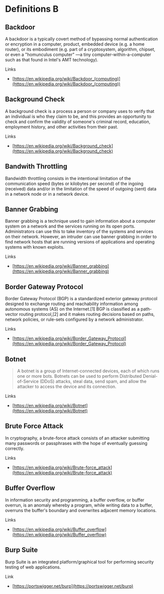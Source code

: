 # Definitions B

## Backdoor
A backdoor is a typically covert method of bypassing normal authentication or encryption in a computer, product, embedded device (e.g. a home router), or its embodiment (e.g. part of a cryptosystem, algorithm, chipset, or even a "homunculus computer" —a tiny computer-within-a-computer such as that found in Intel's AMT technology).

Links
- [https://en.wikipedia.org/wiki/Backdoor_(computing)](https://en.wikipedia.org/wiki/Backdoor_(computing))

## Background Check
A background check is a process a person or company uses to verify that an individual is who they claim to be, and this provides an opportunity to check and confirm the validity of someone's criminal record, education, employment history, and other activities from their past.

Links
- [https://en.wikipedia.org/wiki/Background_check](https://en.wikipedia.org/wiki/Background_check)

## Bandwith Throttling
Bandwidth throttling consists in the intentional limitation of the communication speed (bytes or kilobytes per second) of the ingoing (received) data and/or in the limitation of the speed of outgoing (sent) data in a network node or in a network device.

## Banner Grabbing
Banner grabbing is a technique used to gain information about a computer system on a network and the services running on its open ports. Administrators can use this to take inventory of the systems and services on their network. However, an intruder can use banner grabbing in order to find network hosts that are running versions of applications and operating systems with known exploits.

Links
- [https://en.wikipedia.org/wiki/Banner_grabbing](https://en.wikipedia.org/wiki/Banner_grabbing)

## Border Gateway Protocol
Border Gateway Protocol (BGP) is a standardized exterior gateway protocol designed to exchange routing and reachability information among autonomous systems (AS) on the Internet.[1] BGP is classified as a path-vector routing protocol,[2] and it makes routing decisions based on paths, network policies, or rule-sets configured by a network administrator.

Links
- [https://en.wikipedia.org/wiki/Border_Gateway_Protocol](https://en.wikipedia.org/wiki/Border_Gateway_Protocol)

## Botnet
> A botnet is a group of Internet-connected devices, each of which runs one or more bots.
> Botnets can be used to perform Distributed Denial-of-Service (DDoS) attacks, steal data, send spam, and allow the attacker to access the device and its connection.

Links
- [https://en.wikipedia.org/wiki/Botnet](https://en.wikipedia.org/wiki/Botnet)

## Brute Force Attack
In cryptography, a brute-force attack consists of an attacker submitting many passwords or passphrases with the hope of eventually guessing correctly.

Links
- [https://en.wikipedia.org/wiki/Brute-force_attack](https://en.wikipedia.org/wiki/Brute-force_attack)

## Buffer Overflow
In information security and programming, a buffer overflow, or buffer overrun, is an anomaly whereby a program, while writing data to a buffer, overruns the buffer's boundary and overwrites adjacent memory locations.

Links
- [https://en.wikipedia.org/wiki/Buffer_overflow](https://en.wikipedia.org/wiki/Buffer_overflow)

## Burp Suite
Burp Suite is an integrated platform/graphical tool for performing security testing of web applications.

Link
- [https://portswigger.net/burp](https://portswigger.net/burp)

